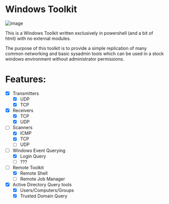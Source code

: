 # Windows Toolkit

![image](https://github.com/user-attachments/assets/6eafc8e9-197e-44b7-919c-387ffffff5df)

This is a Windows Toolkit written exclusively in powershell (and a bit of html) with no external modules.

The purpose of this toolkit is to provide a simple replication of many common networking and basic sysadmin tools which can be used in a stock windows environment without administrator permissions.

# Features:
- [x] Transmitters
    - [X] UDP
    - [X] TCP
- [X] Receivers
    - [X] TCP
    - [X] UDP 
- [ ] Scanners
    - [X] ICMP
    - [X] TCP
    - [ ] UDP
- [ ] Windows Event Querying
    - [X] Login Query
    - [ ] ??? 
- [ ] Remote Toolkit
    - [X] Remote Shell
    - [ ] Remote Job Manager 
- [X] Active Directory Query tools
    - [X] Users/Computers/Groups
    - [X] Trusted Domain Query
